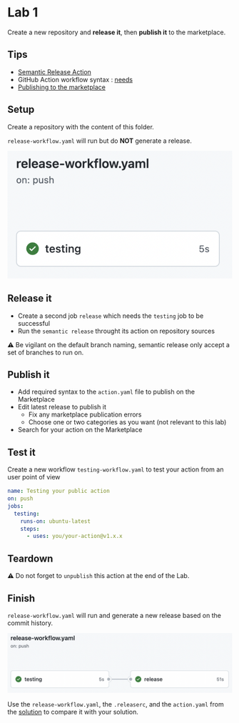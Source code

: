 # Lab 1

Create a new repository and **release it**, then **publish it** to the marketplace.

## Tips

- [Semantic Release Action](https://github.com/cycjimmy/semantic-release-action)
- GitHub Action workflow syntax : [needs](https://docs.github.com/en/actions/using-workflows/workflow-syntax-for-github-actions#jobsjob_idneeds)
- [Publishing to the marketplace](https://docs.github.com/en/actions/creating-actions/publishing-actions-in-github-marketplace)

## Setup

Create a repository with the content of this folder.

`release-workflow.yaml` will run but do **NOT** generate a release.

![setup result](../assets/images/lifecycle-lab1-setup-result.png)

## Release it

- Create a second job `release` which needs the `testing` job to be successful
- Run the `semantic release` throught its action on repository sources

⚠️ Be vigilant on the default branch naming, semantic release only accept a set of branches to run on.

## Publish it

- Add required syntax to the `action.yaml` file to publish on the Marketplace
- Edit latest release to publish it
  - Fix any marketplace publication errors
  - Choose one or two categories as you want (not relevant to this lab)
- Search for your action on the Marketplace

## Test it

Create a new workflow `testing-workflow.yaml` to test your action from an user point of view
  
  ```yaml
  name: Testing your public action
  on: push
  jobs:
    testing:
      runs-on: ubuntu-latest
      steps:
        - uses: you/your-action@v1.x.x
  ```

## Teardown
  
⚠️ Do not forget to `unpublish` this action at the end of the Lab.

## Finish

`release-workflow.yaml` will run and generate a new release based on the commit history.

![finish result](../assets/images/lifecycle-lab1-finish-result.png)

Use the `release-workflow.yaml`, the `.releaserc`, and the `action.yaml` from the [solution](https://github.com/sfeir-open-source/sfeir-school-github-action-dev/tree/main/steps/50-lifecycle-lab1-marketplace-solution) to compare it with your solution.
